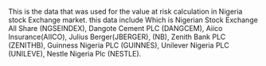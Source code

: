 This is the data that was used for the value at risk calculation
in Nigeria stock Exchange market. this data include Which is 
Nigerian Stock Exchange All Share (NGSEINDEX), Dangote Cement PLC (DANGCEM), 
Aiico Insurance(AIICO), Julius Berger(JBERGER), (NB), Zenith Bank PLC (ZENITHB), 
Guinness Nigeria PLC (GUINNES), Unilever Nigeria PLC (UNILEVE), Nestle Nigeria Plc (NESTLE).
